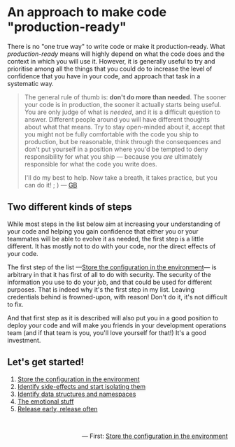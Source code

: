 An approach to make code "production-ready"
===========================================

There is no "one true way" to write code or make it production-ready. What _production-ready_ means will highly depend on what the code does and the context in which you will use it. However, it is generally useful to try and prioritise among all the things that you could do to increase the level of confidence that you have in your code, and approach that task in a systematic way.

> The general rule of thumb is: **don't do more than needed**. The sooner your code is in production, the sooner it actually starts being useful. You are only judge of what is _needed_, and it is a difficult question to answer. Different people around you will have different thoughts about what that means. Try to stay open-minded about it, accept that you might not be fully comfortable with the code you ship to production, but be reasonable, think through the consequences and don't put yourself in a position where you'd be tempted to deny responsibility for what you ship — because you _are_ ultimately responsible for what the code you write does.
>
> I'll do my best to help. Now take a breath, it takes practice, but you can do it! ; ) — [GB](https://github.com/gonzalo-bulnes)

Two different kinds of steps
----------------------------

While most steps in the list below aim at increasing your understanding of your code and helping you gain confidence that either you or your teammates will be able to evolve it as needed, the first step is a little different. It has mostly not to do with your code, nor the direct effects of your code.

The first step of the list —[Store the configuration in the environment][config]— is arbitrary in that it has first of all to do with security. The security of the information you use to do your job, and that could be used for different purposes. That is indeed why it's the first step in my list. Leaving credentials behind is frowned-upon, with reason! Don't do it, it's not difficult to fix.

And that first step as it is described will also put you in a good position to deploy your code and will make you friends in your development operations team (and if that team is you, you'll love yourself for that!) It's a good investment.

Let's get started!
------------------

  [config]: ./store_config_in_the_environment.md
  [side-effects]: ./identify_and_start_isolating_side_effects.md
  [data]: ./identify_data_structures.md
  [emotions]: ./the_emotional_stuff.md
  [release]: ./release_early_release_often.md

1. [Store the configuration in the environment][config]
1. [Identify side-effects and start isolating them][side-effects]
1. [Identify data structures and namespaces][data]
1. [The emotional stuff][emotions]
1. [Release early, release often][release]


<br/>
<p align="right">— First: <a href="./store_config_in_the_environment.md">Store the configuration in the environment</a></p>
